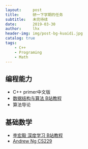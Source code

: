 ```yaml
---
layout:     post
title:      研一下学期的任务
subtitle:   未完待续
date:       2019-03-30
author:     lhx
header-img: img/post-bg-kuaidi.jpg
catalog: true
tags:
    - C++
    - Programing
    - Math
---
```

## 编程能力
- C++ primer中文版
- [数据结构与算法 B站教程](https://www.bilibili.com/video/av29175690?from=search&seid=1043976744218258238)
- 算法导论
## 基础数学
- [李宏毅 深度学习 B站教程](https://www.bilibili.com/video/av35757082/?p=18)
- [Andrew Ng CS229](http://cs229.stanford.edu/syllabus.html)
